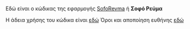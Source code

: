 Εδώ είναι ο κώδικας της εφαρμογής [SofoRevma](https://rizitis.github.io/) ή **Σοφό Ρεύμα**

Η άδεια χρήσης του κώδικα είναι [εδώ](LICENSE.md)
Όροι και αποποίηση ευθήνης [εδώ](https://rizitis.github.io/SofoRevma_LICENSE.pdf)